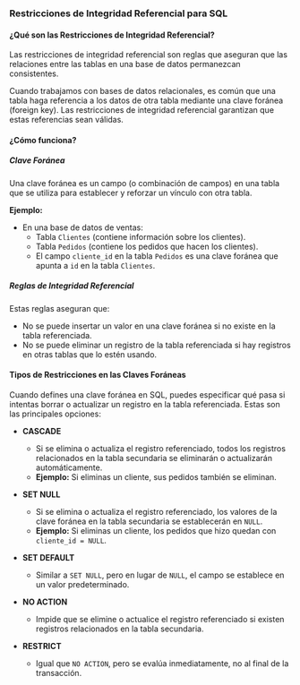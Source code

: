 ### Restricciones de Integridad Referencial para SQL

#### ¿Qué son las Restricciones de Integridad Referencial?
Las restricciones de integridad referencial son reglas que aseguran que las relaciones entre las tablas en una base de datos permanezcan consistentes.

Cuando trabajamos con bases de datos relacionales, es común que una tabla haga referencia a los datos de otra tabla mediante una clave foránea (foreign key). Las restricciones de integridad referencial garantizan que estas referencias sean válidas.

#### ¿Cómo funciona?

##### Clave Foránea
Una clave foránea es un campo (o combinación de campos) en una tabla que se utiliza para establecer y reforzar un vínculo con otra tabla.

**Ejemplo:**
- En una base de datos de ventas:
  - Tabla `Clientes` (contiene información sobre los clientes).
  - Tabla `Pedidos` (contiene los pedidos que hacen los clientes).
  - El campo `cliente_id` en la tabla `Pedidos` es una clave foránea que apunta a `id` en la tabla `Clientes`.

##### Reglas de Integridad Referencial
Estas reglas aseguran que:
- No se puede insertar un valor en una clave foránea si no existe en la tabla referenciada.
- No se puede eliminar un registro de la tabla referenciada si hay registros en otras tablas que lo estén usando.

#### Tipos de Restricciones en las Claves Foráneas
Cuando defines una clave foránea en SQL, puedes especificar qué pasa si intentas borrar o actualizar un registro en la tabla referenciada. Estas son las principales opciones:

- **CASCADE**
  - Si se elimina o actualiza el registro referenciado, todos los registros relacionados en la tabla secundaria se eliminarán o actualizarán automáticamente.
  - **Ejemplo:** Si eliminas un cliente, sus pedidos también se eliminan.

- **SET NULL**
  - Si se elimina o actualiza el registro referenciado, los valores de la clave foránea en la tabla secundaria se establecerán en `NULL`.
  - **Ejemplo:** Si eliminas un cliente, los pedidos que hizo quedan con `cliente_id = NULL`.

- **SET DEFAULT**
  - Similar a `SET NULL`, pero en lugar de `NULL`, el campo se establece en un valor predeterminado.

- **NO ACTION**
  - Impide que se elimine o actualice el registro referenciado si existen registros relacionados en la tabla secundaria.

- **RESTRICT**
  - Igual que `NO ACTION`, pero se evalúa inmediatamente, no al final de la transacción.